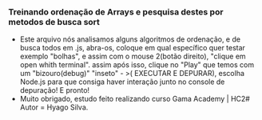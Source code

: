 ### Treinando ordenação de Arrays e pesquisa destes por metodos de busca sort

- Este arquivo nós analisamos alguns algoritmos de ordenação, e de busca todos em .js, abra-os, coloque em qual específico quer testar exemplo "bolhas", e assim com o mouse 2(botão direito), "clique em open whith terminal". assim após isso, clique no "Play" que temos com um "bizouro(debug)"  "inseto" - >( EXECUTAR E DEPURAR), escolha Node.js para que consiga haver interação junto no console de depuração! E pronto! 
- Muito obrigado, estudo feito realizando curso Gama Academy | HC2# Autor = Hyago Silva. 
